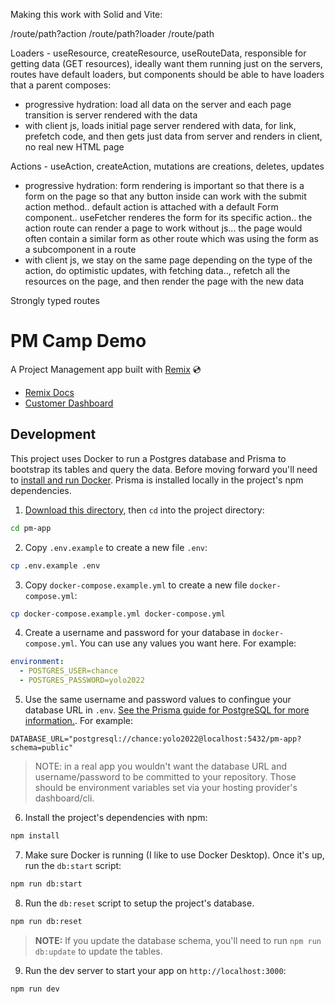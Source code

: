 Making this work with Solid and Vite:

/route/path?action
/route/path?loader
/route/path

Loaders - useResource, createResource, useRouteData, responsible for getting data (GET resources), ideally want them running just on the servers, routes have default loaders, but components should be able to have loaders that a parent composes:

- progressive hydration: load all data on the server and each page transition is server rendered with the data
- with client js, loads initial page server rendered with data, for link,
  prefetch code, and then gets just data from server and renders in client,
  no real new HTML page

Actions - useAction, createAction, mutations are creations, deletes, updates

- progressive hydration: form rendering is important so that there is a form on the page so that any button inside can work with the submit action method.. default action is attached with a default Form component.. useFetcher renderes the form for its specific action.. the action route can render a page to work without js... the page would often contain a similar form as other route which was using the form as a subcomponent in a route
- with client js, we stay on the same page depending on the type of the action, do optimistic updates, with fetching data.., refetch all the resources on the page, and then render the page with the new data

Strongly typed routes

# PM Camp Demo

A Project Management app built with [Remix](https://remix.run) 💿

- [Remix Docs](https://docs.remix.run)
- [Customer Dashboard](https://remix.run/dashboard)

## Development

This project uses Docker to run a Postgres database and Prisma to bootstrap its tables and query the data. Before moving forward you'll need to [install and run Docker](https://docs.docker.com/get-docker/). Prisma is installed locally in the project's npm dependencies.

1. [Download this directory](https://download-directory.github.io/?url=https%3A%2F%2Fgithub.com%2Fremix-run%2Fremix%2Ftree%2Fmain%2Fexamples%2Fpm-app), then `cd` into the project directory:

```sh
cd pm-app
```

2. Copy `.env.example` to create a new file `.env`:

```sh
cp .env.example .env
```

3. Copy `docker-compose.example.yml` to create a new file `docker-compose.yml`:

```sh
cp docker-compose.example.yml docker-compose.yml
```

4. Create a username and password for your database in `docker-compose.yml`. You can use any values you want here. For example:

```yml
environment:
  - POSTGRES_USER=chance
  - POSTGRES_PASSWORD=yolo2022
```

5. Use the same username and password values to confingue your database URL in `.env`. [See the Prisma guide for PostgreSQL for more information.](https://www.prisma.io/docs/concepts/database-connectors/postgresql#example). For example:

```
DATABASE_URL="postgresql://chance:yolo2022@localhost:5432/pm-app?schema=public"
```

> NOTE: in a real app you wouldn't want the database URL and username/password to be committed to your repository. Those should be environment variables set via your hosting provider's dashboard/cli.

6. Install the project's dependencies with npm:

```sh
npm install
```

7. Make sure Docker is running (I like to use Docker Desktop). Once it's up, run the `db:start` script:

```sh
npm run db:start
```

8. Run the `db:reset` script to setup the project's database.

```sh
npm run db:reset
```

> **NOTE:** If you update the database schema, you'll need to run `npm run db:update` to update the tables.

9. Run the dev server to start your app on `http://localhost:3000`:

```sh
npm run dev
```
